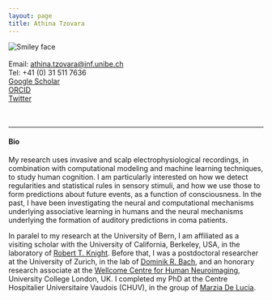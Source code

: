 ```yaml
---
layout: page
title: Athina Tzovara
---
```


<img align="left" style="display:inline" src="https://raw.githubusercontent.com/aath0/aath0.github.io/master/assets/img/TzovaraAthina_Picture.jpg" alt="Smiley face" style="padding:25px"/> <br/> <br/>
Email: athina.tzovara@inf.unibe.ch<br/>
Tel: +41 (0) 31 511 7636<br/>
<a href="https://scholar.google.com/citations?user=XdOdIKYAAAAJ&hl=en">Google Scholar</a><br/>
<a href="https://orcid.org/0000-0002-7588-1418">ORCID</a><br/>
<a href="https://twitter.com/aath0">Twitter</a>
<br/>
<br/>
<br/>

---
#### Bio
My research uses invasive and scalp electrophysiological recordings, in combination with computational modeling and machine learning techniques, to study human cognition. I am particularly interested on how we detect regularities and statistical rules in sensory stimuli, and how we use those to form predictions about future events, as a function of consciousness. In the past, I have been investigating the neural and computational mechanisms underlying associative learning in humans and the neural mechanisms underlying the formation of auditory predictions in coma patients. 

In paralel to my research at the University of Bern, I am affiliated as a visiting scholar with the University of California, Berkeley, USA, in the laboratory of [Robert T. Knight](https://knightlab.neuro.berkeley.edu/). Before that, I was a postdoctoral researcher at the University of Zurich, in the lab of [Dominik R. Bach](http://bachlab.org/), and an honorary research associate at the [Wellcome Centre for Human Neuroimaging](https://www.fil.ion.ucl.ac.uk/), University College London, UK. I completed my PhD at the Centre Hospitalier Universitaire Vaudois (CHUV), in the group of [Marzia De Lucia](https://sites.google.com/view/marziadelucia/home).

